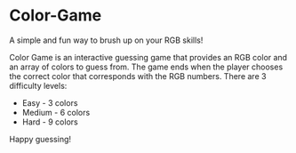 # Color-Game

A simple and fun way to brush up on your RGB skills!

Color Game is an interactive guessing game that provides an RGB color and an array of colors to guess from. 
The game ends when the player chooses the correct color that corresponds with the RGB numbers.
There are 3 difficulty levels:
  * Easy - 3 colors
  * Medium - 6 colors
  * Hard - 9 colors
  
Happy guessing!
